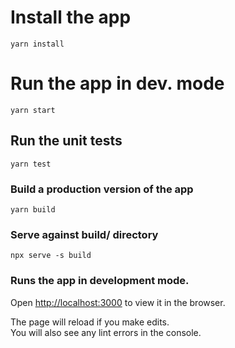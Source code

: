 # Install the app

```shell
yarn install
```

# Run the app in dev. mode

```shell
yarn start
```

## Run the unit tests

```shell
yarn test
```

### Build a production version of the app

```shell
yarn build
```

### Serve against build/ directory

```shell
npx serve -s build
```

### Runs the app in development mode.

Open [http://localhost:3000](http://localhost:3000) to view it in the browser.

The page will reload if you make edits.\
You will also see any lint errors in the console.

